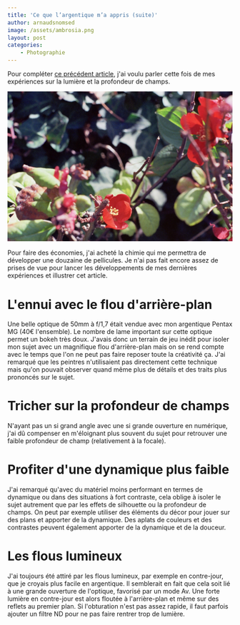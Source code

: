 ```yaml
---
title: 'Ce que l’argentique m’a appris (suite)'
author: arnaudsnomsed
image: /assets/ambrosia.png
layout: post
categories:
    - Photographie
---
```



Pour compléter [ce précédent
article](/photographie/2022/11/26/ce-que-largentique-ma-appris.html),
j'ai voulu parler cette fois de mes expériences sur la lumière et la
profondeur de champs.

![](/assets/ambrosia.png)

Pour faire des économies, j'ai acheté la chimie qui me permettra de
développer une douzaine de pellicules. Je n'ai pas fait encore assez
de prises de vue pour lancer les développements de mes dernières
expériences et illustrer cet article.

# L'ennui avec le flou d'arrière-plan

Une belle optique de 50mm à f/1,7 était vendue avec mon argentique
Pentax MG (40€ l'ensemble). Le nombre de lame important sur cette
optique permet un bokeh très doux. J'avais donc un terrain de jeu
inédit pour isoler mon sujet avec un magnifique flou d'arrière-plan mais
on se rend compte avec le temps que l'on ne peut pas faire reposer
toute la créativité ça. J'ai remarqué que les peintres n'utilisaient
pas directement cette technique mais qu'on pouvait observer quand même
plus de détails et des traits plus prononcés sur le sujet.

# Tricher sur la profondeur de champs

N'ayant pas un si grand angle avec une si grande ouverture en
numérique, j'ai dû compenser en m'éloignant plus souvent du sujet pour
retrouver une faible profondeur de champ (relativement à la focale).


# Profiter d'une dynamique plus faible

J'ai remarqué qu'avec du matériel moins performant en termes de
dynamique ou dans des situations à fort contraste, cela oblige à
isoler le sujet autrement que par les effets de silhouette ou la
profondeur de champs. On peut par exemple utiliser des éléments du
décor pour jouer sur des plans et apporter de la dynamique. Des
aplats de couleurs et des contrastes peuvent également apporter de la
dynamique et de la douceur.

# Les flous lumineux

J'ai toujours été attiré par les flous lumineux, par exemple en
contre-jour, que je croyais plus facile en argentique. Il semblerait
en fait que cela soit lié à une grande ouverture de l'optique,
favorisé par un mode Av. Une forte lumière en contre-jour est alors
floutée à l'arrière-plan et même sur des reflets au premier plan. Si
l'obturation n'est pas assez rapide, il faut parfois ajouter un filtre
ND pour ne pas faire rentrer trop de lumière.
